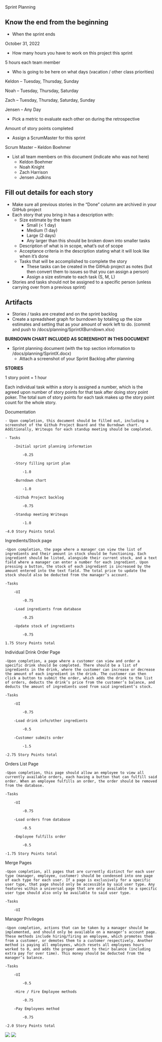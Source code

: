 ﻿Sprint Planning 
## Know the end from the beginning
- When the sprint ends

October 31, 2022

- How many hours you have to work on this project this sprint

5 hours each team member

- Who is going to be here on what days (vacation / other class priorities)

Keldon – Tuesday, Thursday, Sunday

Noah – Tuesday, Thursday, Saturday

Zach – Tuesday, Thursday, Saturday, Sunday

Jensen – Any Day

- Pick a metric to evaluate each other on during the retrospective

Amount of story points completed

- Assign a ScrumMaster for this sprint

Scrum Master – Keldon Boehmer

- List all team members on this document (indicate who was not here)
  - Keldon Boehmer
  - Noah Knight
  - Zach Harrison
  - Jensen Judkins
## Fill out details for each story
- Make sure all previous stories in the “Done” column are archived in your GitHub project
- Each story that you bring in has a description with:
  - Size estimate by the team
    - Small (< 1 day)
    - Medium (1 day)
    - Large (2 days)
    - Any larger than this should be broken down into smaller tasks
  - Description of what is in scope, what’s out of scope
  - Acceptance criteria in the description stating what it will look like when it’s done
  - Tasks that will be accomplished to complete the story
    - These tasks can be created in the GitHub project as notes (but then convert them to issues so that you can assign a person)
    - Assign a size estimate to each task (S, M, L)
- Stories and tasks should not be assigned to a specific person (unless carrying over from a previous sprint)
## Artifacts
- Stories / tasks are created and on the sprint backlog
- Create a spreadsheet graph for burndown by totaling up the size estimates and setting that as your amount of work left to do. (commit and push to /docs/planning/SprintXBurndown.xlsx)

**BURNDOWN CHART INCLUDED AS SCREENSHOT IN THIS DOCUMENT**

- Sprint planning document (with the top section information to /docs/planning/SprintX.docx)
  - Attach a screenshot of your Sprint Backlog after planning

**STORIES**

1 story point = 1 hour

Each individual task within a story is assigned a number, which is the agreed upon number of story points for that task after doing story point poker. The total sum of story points for each task makes up the story point count for the whole story.

Documentation

    - Upon completion, this document should be filled out, including a screenshot of the Github Project Board and the Burndown chart. Additionally, Writeups for each standup meeting should be completed.

    - Tasks

        -Initial sprint planning information

            -0.25

        -Story filling sprint plan

            -1.0

        -Burndown chart

            -1.0

        -Github Project backlog

            -0.75

        -Standup meeting Writeups

            -1.0

    -4.0 Story Points total


Ingredients/Stock page

    -Upon completion, the page where a manager can view the list of ingredients and their amount in stock should be functioning. Each ingredient should be listed, alongside their current stock, and a text field where a manager can enter a number for each ingredient. Upon pressing a button, the stock of each ingredient is increased by the amount entered into the text field. The total price to update the stock should also be deducted from the manager’s account.

    -Tasks

        -UI

            -0.75

        -Load ingredients from database

            -0.25

        -Update stock of ingredients

            -0.75
    
    1.75 Story Points total


Individual Drink Order Page

    -Upon completion, a page where a customer can view and order a specific drink should be completed. There should be a list of ingredients in the drink, where the customer can increase or decrease the amount of each ingredient in the drink. The customer can then click a button to submit the order, which adds the drink to the list of orders, deducts the drink’s price from the customer’s balance, and deducts the amount of ingredients used from said ingredient’s stock.

    -Tasks

        -UI

            -0.75

        -Load drink info/other ingredients

            -0.5

        -Customer submits order

            -1.5

    -2.75 Story Points total




Orders List Page

    -Upon completion, this page should allow an employee to view all currently available orders, each having a button that can fulfill said order. When an employee fulfills an order, the order should be removed from the database.

    -Tasks

        -UI

            -0.75

        -Load orders from database

            -0.5

        -Employee fulfills order

            -0.5

    -1.75 Story Points total

Merge Pages
    
    -Upon completion, all pages that are currently distinct for each user type (manager, employee, customer) should be condensed into one page of each type for each user. If a page is exclusively for a specific user type, that page should only be accessible by said user type. Any features within a universal page that are only available to a specific user type should also only be available to said user type.

    -Tasks

        -UI


Manager Privileges

    -Upon completion, actions that can be taken by a manager should be implemented, and should only be available on a manager’s account page. These methods include hiring/firing an employee, which promotes them from a customer, or demotes them to a customer respectively. Another method is paying all employees, which resets all employees hours worked to 0, and adds the proper amount to their balance (including extra pay for over time). This money should be deducted from the manager’s balance.

    -Tasks

        -UI

            -0.5

        -Hire / Fire Employee methods

            -0.75

        -Pay Employees method

            -0.75
    
    -2.0 Story Points total

![](Aspose.Words.c314199e-eba1-4665-87a3-ad296e86fb63.001.png)
![](Milestone3Sprint2_10-18-22.jpg)
